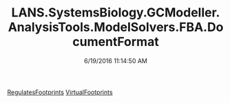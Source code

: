 ﻿---
title: LANS.SystemsBiology.GCModeller.AnalysisTools.ModelSolvers.FBA.DocumentFormat
date: 6/19/2016 11:14:50 AM
---

[RegulatesFootprints](T-LANS.SystemsBiology.GCModeller.AnalysisTools.ModelSolvers.FBA.DocumentFormat.RegulatesFootprints.html)
[VirtualFootprints](T-LANS.SystemsBiology.GCModeller.AnalysisTools.ModelSolvers.FBA.DocumentFormat.VirtualFootprints.html)

